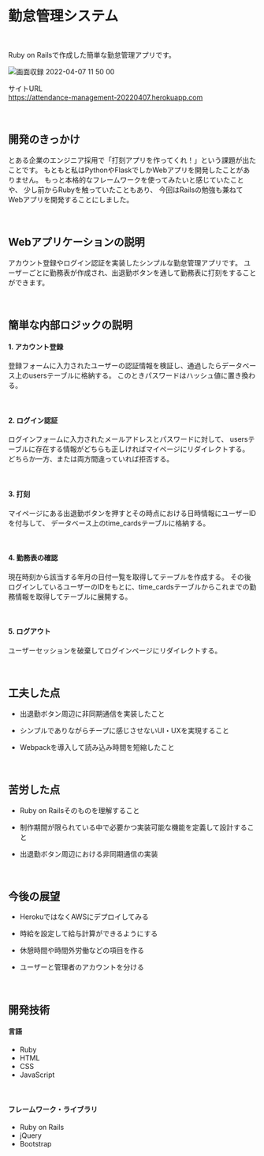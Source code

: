 # 勤怠管理システム

<br>

Ruby on Railsで作成した簡単な勤怠管理アプリです。

![画面収録 2022-04-07 11 50 00](https://user-images.githubusercontent.com/74766908/162113579-4e188bc2-f925-4ed0-a840-553dbd90fa88.gif)

サイトURL<br>
https://attendance-management-20220407.herokuapp.com

<br>

## 開発のきっかけ

とある企業のエンジニア採用で「打刻アプリを作ってくれ！」という課題が出たことです。
もともと私はPythonやFlaskでしかWebアプリを開発したことがありません。
もっと本格的なフレームワークを使ってみたいと感じていたことや、 少し前からRubyを触っていたこともあり、
今回はRailsの勉強も兼ねてWebアプリを開発することにしました。

<br>

## Webアプリケーションの説明

アカウント登録やログイン認証を実装したシンプルな勤怠管理アプリです。
ユーザーごとに勤務表が作成され、出退勤ボタンを通して勤務表に打刻をすることができます。

<br>

## 簡単な内部ロジックの説明

#### 1. アカウント登録

登録フォームに入力されたユーザーの認証情報を検証し、通過したらデータベース上のusersテーブルに格納する。
このときパスワードはハッシュ値に置き換わる。

<br>

#### 2. ログイン認証

ログインフォームに入力されたメールアドレスとパスワードに対して、
usersテーブルに存在する情報がどちらも正しければマイページにリダイレクトする。
どちらか一方、または両方間違っていれば拒否する。

<br>

#### 3. 打刻

マイページにある出退勤ボタンを押すとその時点における日時情報にユーザーIDを付与して、
データベース上のtime_cardsテーブルに格納する。

<br>

#### 4. 勤務表の確認

現在時刻から該当する年月の日付一覧を取得してテーブルを作成する。
その後ログインしているユーザーのIDをもとに、time_cardsテーブルからこれまでの勤務情報を取得してテーブルに展開する。

<br>

#### 5. ログアウト

ユーザーセッションを破棄してログインページにリダイレクトする。

<br>

## 工夫した点

* 出退勤ボタン周辺に非同期通信を実装したこと

* シンプルでありながらチープに感じさせないUI・UXを実現すること

* Webpackを導入して読み込み時間を短縮したこと

<br>

## 苦労した点

* Ruby on Railsそのものを理解すること

* 制作期間が限られている中で必要かつ実装可能な機能を定義して設計すること

* 出退勤ボタン周辺における非同期通信の実装

<br>

## 今後の展望

* HerokuではなくAWSにデプロイしてみる

* 時給を設定して給与計算ができるようにする

* 休憩時間や時間外労働などの項目を作る

* ユーザーと管理者のアカウントを分ける

<br>

## 開発技術
#### 言語
* Ruby
* HTML
* CSS
* JavaScript

<br>

#### フレームワーク・ライブラリ
* Ruby on Rails
* jQuery
* Bootstrap
